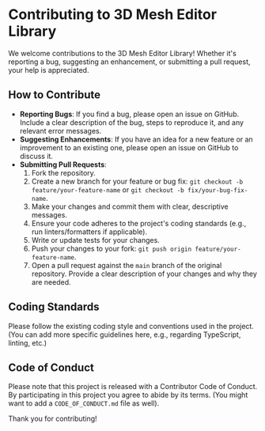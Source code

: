 # Contributing to 3D Mesh Editor Library

We welcome contributions to the 3D Mesh Editor Library! Whether it's reporting a bug, suggesting an enhancement, or submitting a pull request, your help is appreciated.

## How to Contribute

- **Reporting Bugs**: If you find a bug, please open an issue on GitHub. Include a clear description of the bug, steps to reproduce it, and any relevant error messages.
- **Suggesting Enhancements**: If you have an idea for a new feature or an improvement to an existing one, please open an issue on GitHub to discuss it.
- **Submitting Pull Requests**:
    1. Fork the repository.
    2. Create a new branch for your feature or bug fix: `git checkout -b feature/your-feature-name` or `git checkout -b fix/your-bug-fix-name`.
    3. Make your changes and commit them with clear, descriptive messages.
    4. Ensure your code adheres to the project's coding standards (e.g., run linters/formatters if applicable).
    5. Write or update tests for your changes.
    6. Push your changes to your fork: `git push origin feature/your-feature-name`.
    7. Open a pull request against the `main` branch of the original repository. Provide a clear description of your changes and why they are needed.

## Coding Standards

Please follow the existing coding style and conventions used in the project. (You can add more specific guidelines here, e.g., regarding TypeScript, linting, etc.)

## Code of Conduct

Please note that this project is released with a Contributor Code of Conduct. By participating in this project you agree to abide by its terms. (You might want to add a `CODE_OF_CONDUCT.md` file as well).

Thank you for contributing!
